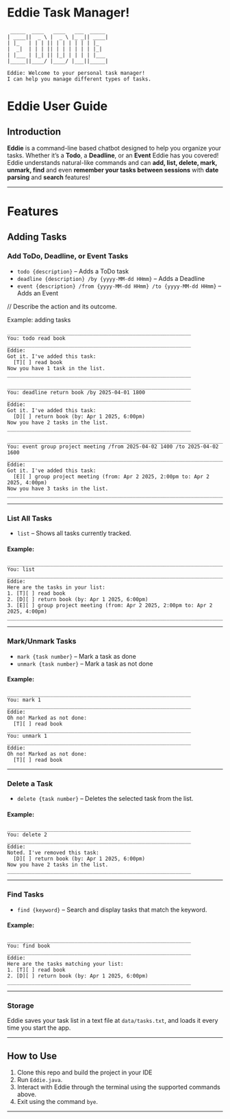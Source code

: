 # Eddie Task Manager!
```
 _____  ____   ____   ___  _____
| ____||  _ \ |  _ \ |_ _|| ____|
| |_   | | | || | | | | | | |_
|  _|  | | | || | | | | | | |_|   
| |___ | |_| || |_| | | | | |___  
|_____||____/ |____/ |___||_____|

Eddie: Welcome to your personal task manager!
I can help you manage different types of tasks.
```

# Eddie User Guide

## Introduction

**Eddie** is a command-line based chatbot designed to help you organize your tasks. Whether it’s a **Todo**, a **Deadline**, or an **Event** Eddie has you covered! Eddie understands natural-like commands and can **add, list, delete, mark, unmark, find** and even **remember your tasks between sessions** with **date parsing** and **search** features!

---
#  Features
## Adding Tasks

### Add ToDo, Deadline, or Event Tasks

- `todo {description}` – Adds a ToDo task
- `deadline {description} /by {yyyy-MM-dd HHmm}` – Adds a Deadline
- `event {description} /from {yyyy-MM-dd HHmm} /to {yyyy-MM-dd HHmm}` – Adds an Event


// Describe the action and its outcome.

Example: adding tasks
```
____________________________________________________________
You: todo read book
____________________________________________________________
Eddie:
Got it. I've added this task:
  [T][ ] read book
Now you have 1 task in the list.
____________________________________________________________
```
```
____________________________________________________________
You: deadline return book /by 2025-04-01 1800
____________________________________________________________
Eddie:
Got it. I've added this task:
  [D][ ] return book (by: Apr 1 2025, 6:00pm)
Now you have 2 tasks in the list.
____________________________________________________________
```
```
__________________________________________________________________________________
You: event group project meeting /from 2025-04-02 1400 /to 2025-04-02 1600
__________________________________________________________________________________
Eddie:
Got it. I've added this task:
  [E][ ] group project meeting (from: Apr 2 2025, 2:00pm to: Apr 2 2025, 4:00pm)
Now you have 3 tasks in the list.
__________________________________________________________________________________
```

---

### List All Tasks

- `list` – Shows all tasks currently tracked.

#### Example:
```
__________________________________________________________________________________
You: list
__________________________________________________________________________________
Eddie:
Here are the tasks in your list:
1. [T][ ] read book
2. [D][ ] return book (by: Apr 1 2025, 6:00pm)
3. [E][ ] group project meeting (from: Apr 2 2025, 2:00pm to: Apr 2 2025, 4:00pm)
__________________________________________________________________________________
```

---

### Mark/Unmark Tasks

- `mark {task number}` – Mark a task as done
- `unmark {task number}` – Mark a task as not done

#### Example:
```
____________________________________________________________
You: mark 1
____________________________________________________________
Eddie:
Oh no! Marked as not done:
  [T][ ] read book
____________________________________________________________
You: unmark 1
____________________________________________________________
Eddie:
Oh no! Marked as not done:
  [T][ ] read book
```

---

### Delete a Task

- `delete {task number}` – Deletes the selected task from the list.

#### Example:
```
____________________________________________________________
You: delete 2
____________________________________________________________
Eddie:
Noted. I've removed this task:
  [D][ ] return book (by: Apr 1 2025, 6:00pm)
Now you have 2 tasks in the list.
____________________________________________________________
```

---

### Find Tasks

- `find {keyword}` – Search and display tasks that match the keyword.

#### Example:
```
____________________________________________________________
You: find book
____________________________________________________________
Eddie:
Here are the tasks matching your list:
1. [T][ ] read book
2. [D][ ] return book (by: Apr 1 2025, 6:00pm)
____________________________________________________________
```

---

### Storage

Eddie saves your task list in a text file at `data/tasks.txt`, and loads it every time you start the app.

---

## How to Use

1. Clone this repo and build the project in your IDE
2. Run `Eddie.java`.
3. Interact with Eddie through the terminal using the supported commands above.
4. Exit using the command `bye`.

---

